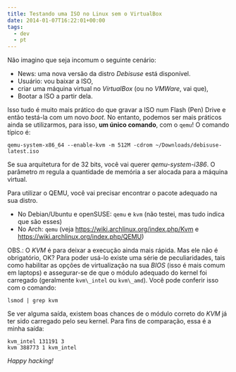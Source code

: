 ```yaml
---
title: Testando uma ISO no Linux sem o VirtualBox
date: 2014-01-07T16:22:01+00:00
tags:
  - dev
  - pt
---
```


Não imagino que seja incomum o seguinte cenário:

* News: uma nova versão da distro _Debisuse_ está disponível.
* Usuário: vou baixar a ISO,
* criar uma máquina virtual no _VirtualBox_ (ou no _VMWare_, vai que),
* Bootar a ISO a partir dela.

Isso tudo é muito mais prático do que gravar a ISO num Flash (Pen) Drive e então testá-la com um novo _boot_. No entanto, podemos ser mais práticos ainda se utilizarmos, para isso, **um único comando**, com o `qemu`! O comando típico é:

```shell
qemu-system-x86_64 --enable-kvm -m 512M -cdrom ~/Downloads/debisuse-latest.iso
```

Se sua arquitetura for de 32 bits, você vai querer _qemu-system-i386_. O parâmetro _m_ regula a quantidade de memória a ser alocada para a máquina virtual.

Para utilizar o QEMU, você vai precisar encontrar o pacote adequado na sua distro.

* No Debian/Ubuntu e openSUSE: `qemu` e `kvm` (não testei, mas tudo indica que são esses)
* No Arch: `qemu` (veja https://wiki.archlinux.org/index.php/Kvm e https://wiki.archlinux.org/index.php/QEMU)

OBS.: O _KVM_ é para deixar a execução ainda mais rápida. Mas ele não é obrigatório, OK? Para poder usá-lo existe uma série de peculiaridades, tais como habilitar as opções de virtualização na sua _BIOS_ (isso é mais comum em laptops) e assegurar-se de que o módulo adequado do kernel foi carregado (geralmente `kvm\_intel` ou `kvm\_amd`). Você pode conferir isso com o comando:

```shell
lsmod | grep kvm
```

Se ver alguma saída, existem boas chances de o módulo correto do _KVM_ já ter sido carregado pelo seu kernel. Para fins de comparação, essa é a minha saída:

```shell
kvm_intel 131191 3
kvm 388773 1 kvm_intel
```

_Happy hacking!_
